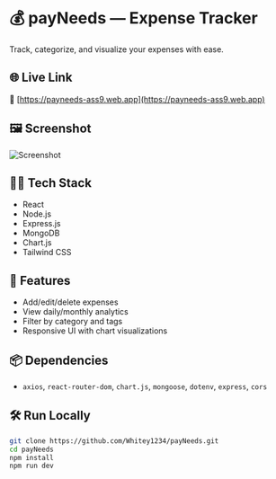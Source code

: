 # 💰 payNeeds — Expense Tracker

Track, categorize, and visualize your expenses with ease.

## 🌐 Live Link
🔗 [https://payneeds-ass9.web.app](https://payneeds-ass9.web.app)

## 🖼 Screenshot
![Screenshot](https://your-screenshot-link.com/payneeds.png)

## 🧑‍💻 Tech Stack
- React
- Node.js
- Express.js
- MongoDB
- Chart.js
- Tailwind CSS

## 🚀 Features
- Add/edit/delete expenses
- View daily/monthly analytics
- Filter by category and tags
- Responsive UI with chart visualizations

## 📦 Dependencies
- `axios`, `react-router-dom`, `chart.js`, `mongoose`, `dotenv`, `express`, `cors`

## 🛠️ Run Locally

```bash
git clone https://github.com/Whitey1234/payNeeds.git
cd payNeeds
npm install
npm run dev
